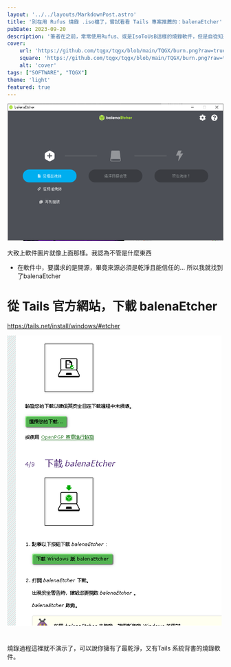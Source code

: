 ```yaml
---
layout: '../../layouts/MarkdownPost.astro'
title: '別在用 Rufus 燒錄 .iso檔了，嘗試看看 Tails 專案推薦的：balenaEtcher'
pubDate: 2023-09-20
description: '筆者在之前，常常使用Rufus、或是IsoToUsB這樣的燒錄軟件，但是自從知道 Tails 這套系統之後，就對他們的一些介紹很感興趣（畢竟是真真實實，數百名安全研究人員共同參與 Tor 項目的系統）在Tails的官網介紹下，我找到了balenaEtcher，所以就用它來燒錄任何軟件囉～'
cover:
    url: 'https://github.com/tqgx/tqgx/blob/main/TQGX/burn.png?raw=true'
    square: 'https://github.com/tqgx/tqgx/blob/main/TQGX/burn.png?raw=true'
    alt: 'cover'
tags: ["SOFTWARE", "TQGX"] 
theme: 'light'
featured: true
---
```


![|wide](https://github.com/tqgx/tqgx/blob/main/TQGX/burn.png?raw=true)

大致上軟件圖片就像上面那樣。我認為不管是什麼東西
- 在軟件中，要講求的是開源，畢竟來源必須是乾淨且能信任的...  所以我就找到了balenaEtcher

# 從 Tails 官方網站，下載 balenaEtcher
https://tails.net/install/windows/#etcher

![|inline](https://github.com/tqgx/tqgx/blob/main/TQGX/burn2.png?raw=true)


#
燒錄過程這裡就不演示了，可以說你擁有了最乾淨，又有Tails 系統背書的燒錄軟件。
